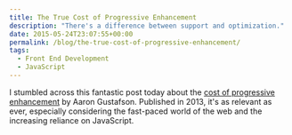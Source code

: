 ```yaml
---
title: The True Cost of Progressive Enhancement
description: "There's a difference between support and optimization."
date: 2015-05-24T23:07:55+00:00
permalink: /blog/the-true-cost-of-progressive-enhancement/
tags:
  - Front End Development
  - JavaScript
---
```


I stumbled across this fantastic post today about the [cost of progressive enhancement](http://blog.easy-designs.net/archives/the-true-cost-of-progressive-enhancement/) by Aaron Gustafson. Published in 2013, it's as relevant as ever, especially considering the fast-paced world of the web and the increasing reliance on JavaScript.
